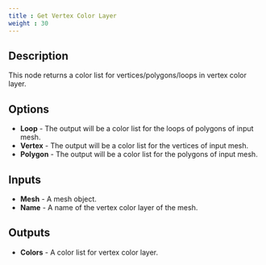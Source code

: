 ```yaml
---
title : Get Vertex Color Layer
weight : 30
---
```


## Description

This node returns a color list for vertices/polygons/loops in vertex color layer.

## Options

- **Loop** - The output will be a color list for the loops of polygons of input mesh.
- **Vertex** - The output will be a color list for the vertices of input mesh.
- **Polygon** - The output will be a color list for the polygons of input mesh.

## Inputs

- **Mesh** - A mesh object.
- **Name** - A name of the vertex color layer of the mesh.

## Outputs

- **Colors** - A color list for vertex color layer.
